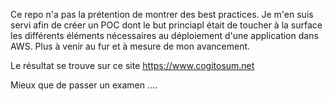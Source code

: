 Ce repo n'a pas la prétention de montrer des best practices.
Je m'en suis servi afin de créer un POC dont le but princiapl était de toucher à la surface les différents éléments nécessaires au déploiement d'une application dans AWS.
Plus à venir au fur et à mesure de mon avancement.

Le résultat se trouve sur ce site https://www.cogitosum.net

Mieux que de passer un examen ....
